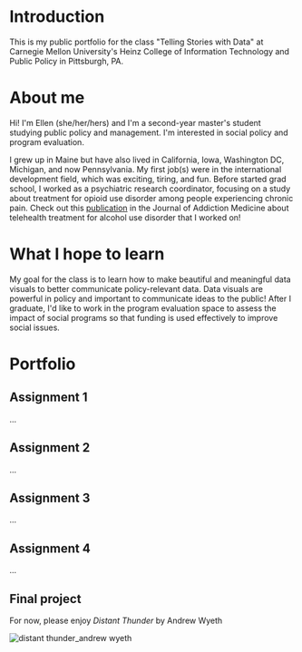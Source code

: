 # Introduction
This is my public portfolio for the class "Telling Stories with Data" at Carnegie Mellon University's Heinz College of Information Technology and Public Policy in Pittsburgh, PA.

# About me
Hi! I'm Ellen (she/her/hers) and I'm a second-year master's student studying public policy and management. I'm interested in social policy and program evaluation.

I grew up in Maine but have also lived in California, Iowa, Washington DC, Michigan, and now Pennsylvania. My first job(s) were in the international development field, which was exciting, tiring, and fun. Before started grad school, I worked as a psychiatric research coordinator, focusing on a study about treatment for opioid use disorder among people experiencing chronic pain. Check out this [publication](https://journals.lww.com/journaladdictionmedicine/abstract/9900/telehealth_delivered_psychotherapy_for_the.217.aspx) in the Journal of Addiction Medicine about telehealth treatment for alcohol use disorder that I worked on!

# What I hope to learn
My goal for the class is to learn how to make beautiful and meaningful data visuals to better communicate policy-relevant data. Data visuals are powerful in policy and important to communicate ideas to the public! After I graduate, I'd like to work in the program evaluation space to assess the impact of social programs so that funding is used effectively to improve social issues.

# Portfolio

## Assignment 1
...

## Assignment 2
...

## Assignment 3
...

## Assignment 4
...

## Final project
For now, please enjoy *Distant Thunder* by Andrew Wyeth

![distant thunder_andrew wyeth](https://github.com/epinnette/data-viz-repository/assets/143022629/856b2144-02f2-483c-808b-25dfd307be21)



